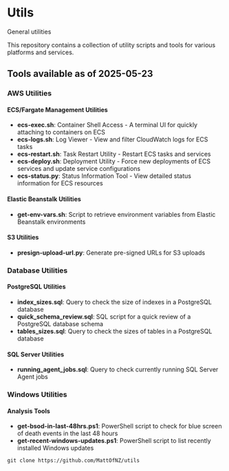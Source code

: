 # Utils

General utilities

This repository contains a collection of utility scripts and tools for various platforms and services.

## Tools available as of 2025-05-23

### AWS Utilities

#### ECS/Fargate Management Utilities
- **ecs-exec.sh**: Container Shell Access - A terminal UI for quickly attaching to containers on ECS
- **ecs-logs.sh**: Log Viewer - View and filter CloudWatch logs for ECS tasks
- **ecs-restart.sh**: Task Restart Utility - Restart ECS tasks and services
- **ecs-deploy.sh**: Deployment Utility - Force new deployments of ECS services and update service configurations
- **ecs-status.py**: Status Information Tool - View detailed status information for ECS resources

#### Elastic Beanstalk Utilities
- **get-env-vars.sh**: Script to retrieve environment variables from Elastic Beanstalk environments

#### S3 Utilities
- **presign-upload-url.py**: Generate pre-signed URLs for S3 uploads

### Database Utilities

#### PostgreSQL Utilities
- **index_sizes.sql**: Query to check the size of indexes in a PostgreSQL database
- **quick_schema_review.sql**: SQL script for a quick review of a PostgreSQL database schema
- **tables_sizes.sql**: Query to check the sizes of tables in a PostgreSQL database

#### SQL Server Utilities
- **running_agent_jobs.sql**: Query to check currently running SQL Server Agent jobs

### Windows Utilities

#### Analysis Tools
- **get-bsod-in-last-48hrs.ps1**: PowerShell script to check for blue screen of death events in the last 48 hours
- **get-recent-windows-updates.ps1**: PowerShell script to list recently installed Windows updates

```
git clone https://github.com/MattOfNZ/utils
```